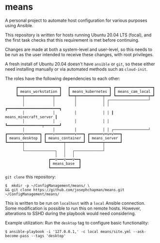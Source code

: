 # means

A personal project to automate host configuration for various purposes using Ansible.

This repository is written for hosts running Ubuntu 20.04 LTS (focal), and the first task checks that this requirement is met before continuing.

Changes are made at both a system-level and user-level, so this needs to be run as the user intended to receive these changes, with root privileges.

A fresh install of Ubuntu 20.04 doesn't have `ansible` or `git`, so these either need installing manually or via automated methods such as `cloud-init`.

The roles have the following dependencies to each other:
```
     ┏━━━━━━━━━━━━━━━━━━━┓   ┏━━━━━━━━━━━━━━━━━━┓ ┏━━━━━━━━━━━━━━━━━┓
     ┃ means_workstation ┃   ┃ means_kubernetes ┃ ┃ means_cam_local ┃
     ┗━━┯━━━━━━━━━━━━━┯━━┛   ┗━━┯━━━━━━━━━━━━┯━━┛ ┗━━━━━━━━━━━━━━━┯━┛
        │             │         │            │ ┌──────────────────┘
        │             │         │            │ │ ┏━━━━━━━━━━━━━━━━━━━━━━━━┓
        │             │         │            │ │ ┃ means_minecraft_server ┃
        │             │         │            │ │ ┗━━━━━━━━━━━━━━━━┯━━━━━━━┛
        │             │         │            │ │ ┌────────────────┘
┏━━━━━━━v━━━━━━━┓ ┏━━━v━━━━━━━━━v━━━┓ ┏━━━━━━v━v━v━━━┓
┃ means_desktop ┃ ┃ means_container ┃ ┃ means_server ┃
┗━━━━━━━┯━━━━━━━┛ ┗━━━━━━━━┯━━━━━━━━┛ ┗━━━━━━┯━━━━━━━┛
        │                  │                 │
        └──────────────┐   │   ┌─────────────┘
                       │   │   │
                    ┏━━v━━━v━━━v━━┓
                    ┃ means_base  ┃
                    ┗━━━━━━━━━━━━━┛
```

`git clone` this repository:
```
$  mkdir -p ~/ConfigManagement/means/ \
&& git clone https://github.com/josephchapman/means.git ~/ConfigManagement/means/
```

This is written to be run on `localhost` with a `local` Ansible connection.  Some modification is possible to run this on remote hosts.  However, alterations to SSHD during the playbook would need considering.

Example utilization: Run the `desktop` tag to configure basic functionality:
```
$ ansible-playbook -i '127.0.0.1,' -c local means/site.yml --ask-become-pass --tags 'desktop'
```
